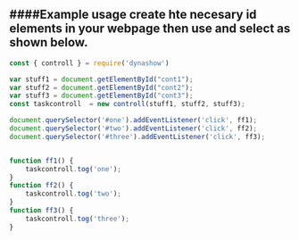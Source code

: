 
####Example usage
create hte necesary id elements in your webpage then use and select
as shown below.
-----------------------------------------------------------------

```javascript
const { controll } = require('dynashow')

var stuff1 = document.getElementById("cont1");
var stuff2 = document.getElementById("cont2");
var stuff3 = document.getElementById("cont3");
const taskcontroll  = new controll(stuff1, stuff2, stuff3);

document.querySelector('#one').addEventListener('click', ff1);
document.querySelector('#two').addEventListener('click', ff2);
document.querySelector('#three').addEventListener('click', ff3);


function ff1() {
	taskcontroll.tog('one');
}
function ff2() {
	taskcontroll.tog('two');
}
function ff3() {
	taskcontroll.tog('three');
}
```